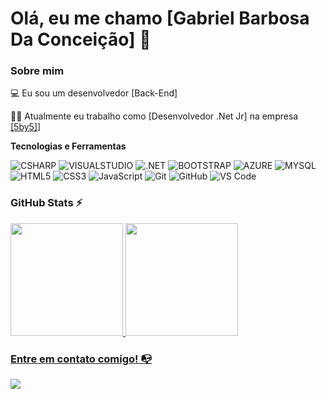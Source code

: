 # Olá, eu me chamo [Gabriel Barbosa Da Conceição] 👋

### Sobre mim

💻 Eu sou um desenvolvedor [Back-End]

👩‍💻 Atualmente eu trabalho como [Desenvolvedor .Net Jr] na empresa [[5by5]](https://5by5.com.br/)]

**Tecnologias e Ferramentas**

![CSHARP](https://img.shields.io/badge/C%23-239120?style=for-the-badge&logo=csharp&logoColor=white)
![VISUALSTUDIO](https://img.shields.io/badge/Visual_Studio-5C2D91?style=for-the-badge&logo=visual%20studio&logoColor=white)
![.NET](https://img.shields.io/badge/.NET-512BD4?style=for-the-badge&logo=dotnet&logoColor=white)
![BOOTSTRAP](https://img.shields.io/badge/Bootstrap-563D7C?style=for-the-badge&logo=bootstrap&logoColor=white)
![AZURE](https://img.shields.io/badge/Azure_DevOps-0078D7?style=for-the-badge&logo=azure-devops&logoColor=white)
![MYSQL](https://img.shields.io/badge/MySQL-005C84?style=for-the-badge&logo=mysql&logoColor=white)
![HTML5](https://img.shields.io/badge/html5-%23E34F26.svg?style=for-the-badge&logo=html5&logoColor=white)
![CSS3](https://img.shields.io/badge/css3-%231572B6.svg?style=for-the-badge&logo=css3&logoColor=white)
![JavaScript](https://img.shields.io/badge/javascript-%23323330.svg?style=for-the-badge&logo=javascript&logoColor=%23F7DF1E)
![Git](https://img.shields.io/badge/git-%23F05033.svg?style=for-the-badge&logo=git&logoColor=white)
![GitHub](https://img.shields.io/badge/github-%23121011.svg?style=for-the-badge&logo=github&logoColor=white)
![VS Code](https://img.shields.io/badge/VS%20Code-0078d7.svg?style=for-the-badge&logo=visual-studio-code&logoColor=white)

### GitHub Stats ⚡
<div>
<a href="https://github.com/GabrielBarbosaDaConceicao">
<img height="180em" src="https://github-readme-stats.vercel.app/api/top-langs/?username=GabrielBarbosaDaConceicao&layout=compact&langs_count=7&theme=dracula"/>
<img height="180em" src="https://github-readme-stats.vercel.app/api?username=GabrielBarbosaDaConceicao&show_icons=true&theme=dracula&include_all_commits=true&count_private=true"/>
</div>

### Entre em contato comigo! 📭
<div>
<a href="https://www.linkedin.com/in/gabriel-barbosa-da-conceição-40a456a6/" target="_blank"><img src="https://img.shields.io/badge/-LinkedIn-%230077B5?style=for-the-badge&logo=linkedin&logoColor=white" target="_blank"></a>   
</div>
